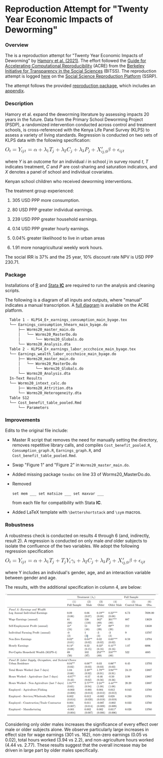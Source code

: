 # Reproduction Attempt for "Twenty Year Economic Impacts of Deworming"

### Overview

The is a reproduction attempt for "Twenty Year Economic Impacts of Deworming" by [Hamory et al. (2021)](https://www.pnas.org/content/118/14/e2023185118). The effort followed the [Guide for Accelerating Computational Reproducibility](https://bitss.github.io/ACRE/) (ACRE) from the [Berkeley Initiative for Transparency in the Social Sciences](https://www.bitss.org/) (BITSS). The reproduction attempt is logged [here](https://www.socialsciencereproduction.org/reproductions/4043c95e-0a6a-4acc-b228-4c4abe10b3c4/index) on the [Social Science Reproduction Platform](https://www.socialsciencereproduction.org/) (SSRP). 

The attempt follows the provided [reproduction package](https://dataverse.harvard.edu/dataset.xhtml?persistentId=doi:10.7910/DVN/TTYMHI), which includes an [appendix](https://www.pnas.org/highwire/filestream/980209/field_highwire_adjunct_files/0/pnas.2023185118.sapp.pdf).

### Description

Hamory et al. expand the deworming literature by assessing impacts 20 years in the future. Data from the Primary School Deworming Project (PSDP), a randomized intervention conducted across control and treatment schools, is cross-referenced with the Kenya Life Panel Survey (KLPS) to assess a variety of living standards. Regression is conducted on two sets of KLPS data with the following specification:

![](img/spec.jpg)

where *Y* is an outcome for an individual *i* in school *j* in survey round *t*, *T* indicates treatment, *C* and *P* are cost-sharing and saturation indicators, and *X* denotes a panel of school and individual covariates.

Kenyan school children who received deworming interventions.

The treatment group experienced:

1. 305 USD PPP more consumption.

2. 80 USD PPP greater individual earnings.

3. 239 USD PPP greater household earnings.

4. 0.14 USD PPP greater hourly earnings.

5. 0.04% greater likelihood to live in urban areas

6. 1.91 more nonagricultural weekly work hours.

The social IRR is 37% and the 25 year, 10% discount rate NPV is USD PPP 230.71.

### Package

Installations of [R](https://cran.r-project.org/mirrors.html) and [Stata **IC**](https://www.stata.com/install-guide/) are required to run the analysis and cleaning scripts.

The following is a diagram of all inputs and outputs, where "manual" indicates a manual transcription. A [full diagram](https://www.socialsciencereproduction.org/reproductions/4043c95e-0a6a-4acc-b228-4c4abe10b3c4/assessment?step=1) is available on the ACRE platform.

```
  Table 1 - KLPS4_E+_earnings_consumption_main_byage.tex
  └── Earnings_consumption_hhearn_main_byage.do
      ├── Worms20_master_main.do
      │   └── Worms20_MasterDo.do
      │       └── Worms20_Globals.do
      └── Worms20_Analysis.dta
  Table 2 - KLPS4_E+_earnings_labor_occchoice_main_byage.tex
  └── Earnings_wealth_labor_occchoice_main_byage.do
      ├── Worms20_master_main.do
      │   └── Worms20_MasterDo.do
      │       └── Worms20_Globals.do
      └── Worms20_Analysis.dta
  In-Text Results
  └── Worms20_intext_calc.do
      ├── Worms20_Attrition.dta
      └── Worms20_Heterogeneity.dta
  Table S12
  └── Cost_benefit_table_pooled.Rmd
      └── Parameters
```

### Improvements

Edits to the original file include:

- Master R script that removes the need for manually setting the directory, removes repetitive library calls, and compiles `Cost_benefit_pooled.R`, `Consumption_graph.R`, `Earnings_graph.R`, and `Cost_benefit_table_pooled.Rmd`.

- Swap "Figure 1" and "Figure 2" in `Worms20_master_main.do`.

- Added missing package `texdoc` on line 33 of Worms20_MasterDo.do.

- Removed

  `set mem ___
  set matsize ___
  set maxvar ___`

  from each file for compatibility with Stata **IC**.

- Added LaTeX template with `\bettershortstack` and `\sym` macros.

### Robustness

A robustness check is conducted on results 4 through 6 (and, indirectly, result 2). A regression is conducted on only male *and* older subjects to isolate the confluence of the two variables. We adopt the following regression specification

![](img/altspec.jpg)

where Y includes an individual's gender, age, and an interaction variable between gender and age.

The results, with the additional specification in column 4, are below:

![](img/fig2.png)

Considering only older males increases the significance of every effect over male or older subjects alone. We observe particularly large increases in effect size for wage earnings (301 vs. 162), non-zero earnings (0.05 vs 0.02), total hours worked (3.94 vs 2.2), and non-agriculture hours worked (4.44 vs. 2.77). These results suggest that the overall increase may be driven in large part by older males specifically.











